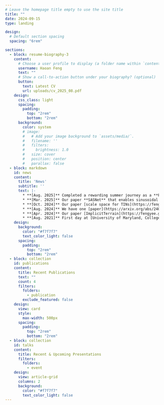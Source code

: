 ```yaml
---
# Leave the homepage title empty to use the site title
title: ""
date: 2024-09-15
type: landing

design:
  # Default section spacing
  spacing: "6rem"

sections:
  - block: resume-biography-3
    content:
      # Choose a user profile to display (a folder name within `content/authors/`)
      username: Haoan Feng
      text: ""
      # Show a call-to-action button under your biography? (optional)
      button:
        text: Latest CV
        url: uploads/cv_2025_08.pdf
    design:
      css_class: light
      spacing:
        padding:
          top: "2rem"
          bottom: "2rem"
      background:
        color: system
        # image:
        #   # Add your image background to `assets/media/`.
        #   filename: ''
        #   filters:
        #     brightness: 1.0
        #   size: cover
        #   position: center
        #   parallax: false
  - block: markdown
    id: news
    content:
      title: 'News'
      subtitle: ''
      text: |-
        * **[Aug. 2025]** Completed a rewarding summer journey as a **PhD Research Intern** at [Dolby Laboratories – Advanced Technology Group (ATG)](https://www.dolby.com/).  Grateful to my mentor [Harsha Musunuri](https://www.linkedin.com/in/harsha-musunuri/) and manager [Guan-ming Su](https://www.linkedin.com/in/guan-ming-su-74968b5/) for their guidance and support throughout this internship. 🎉
        * **[Mar. 2025]** Our paper **SASNet** that enables sinusoidal neural networks with spatial-awareness is now available on [Arxiv](https://arxiv.org/abs/2503.09750). 🎉
        * **[Oct. 2024]** Our paper [scale space for TINs](https://fengyee.github.io/tin-scale-space) received the **best paper runner-up** at [ACM SIGSPAITAL2024](https://sigspatial2024.sigspatial.org/). 🎉
        * **[Aug. 2024]** We have one [paper](https://arxiv.org/abs/2409.06638) accepted as **Oral presentation** at [ACM SIGSPAITAL2024](https://sigspatial2024.sigspatial.org/) See you @Georgia. 🎉
        * **[Apr. 2024]** Our paper [ImplicitTerrain](https://fengyee.github.io/implicit-terrain/) is accepted as **Oral presentation** at [INRV2024 (CVPR2024)](https://inrv.github.io/). See you @Seattle. 🎉
        * **[Aug. 2021]** First day at [University of Maryland, College Park](https://www.umd.edu/), working with [Prof. Leila De Floriani](https://users.umiacs.umd.edu/~deflo/). 🎉
    design:
      background:
        color: "#f7f7f7"
        text_color_light: false
      spacing:
        padding:
          top: "2rem"
          bottom: "2rem"
  - block: collection
    id: publications
    content:
      title: Recent Publications
      text: ""
      count: 4
      filters:
        folders:
          - publication
        exclude_featured: false
    design:
      view: card
      style:
        max-width: 500px
      spacing:
        padding:
          top: "2rem"
          bottom: "2rem"
  - block: collection
    id: talks
    content:
      title: Recent & Upcoming Presentations
      filters:
        folders:
          - event
    design:
      view: article-grid
      columns: 2
      background:
        color: "#f7f7f7"
        text_color_light: false
---
```

